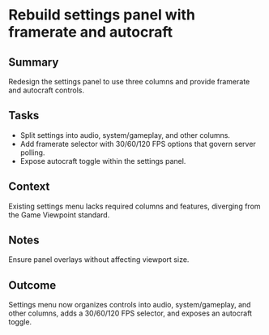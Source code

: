 # Rebuild settings panel with framerate and autocraft

## Summary
Redesign the settings panel to use three columns and provide framerate and autocraft controls.

## Tasks
- Split settings into audio, system/gameplay, and other columns.
- Add framerate selector with 30/60/120 FPS options that govern server polling.
- Expose autocraft toggle within the settings panel.

## Context
Existing settings menu lacks required columns and features, diverging from the Game Viewpoint standard.

## Notes
Ensure panel overlays without affecting viewport size.

## Outcome
Settings menu now organizes controls into audio, system/gameplay, and other columns, adds a 30/60/120 FPS selector, and exposes an autocraft toggle.
